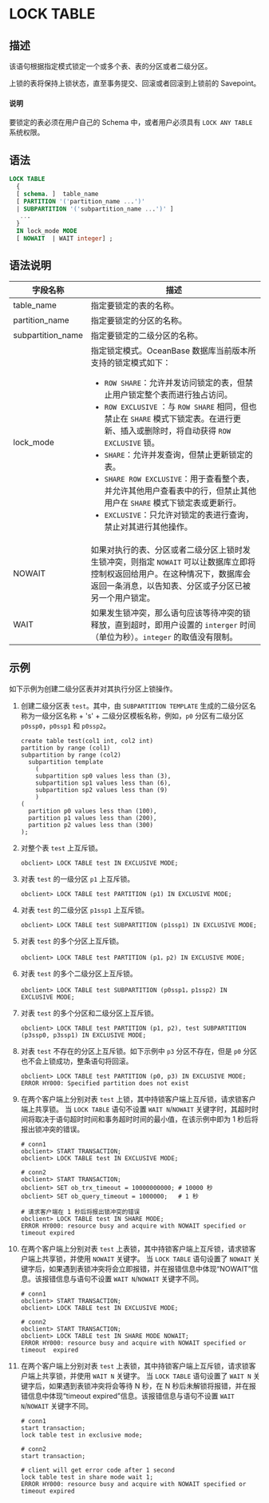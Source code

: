 # LOCK TABLE

## 描述

该语句根据指定模式锁定一个或多个表、表的分区或者二级分区。

上锁的表将保持上锁状态，直至事务提交、回滚或者回滚到上锁前的 Savepoint。


<main id="notice" type='explain'>
    <h4>说明</h4>
    <p>要锁定的表必须在用户自己的 Schema 中，或者用户必须具有 <code>LOCK ANY TABLE</code> 系统权限。</p>
</main>

## 语法

```sql
LOCK TABLE 
  {
  [ schema. ]  table_name 
  [ PARTITION '('partition_name ...')' 
  | SUBPARTITION '('subpartition_name ...')' ] 
   ...
  }
  IN lock_mode MODE
  [ NOWAIT  | WAIT integer] ;
```

## 语法说明

| **字段名称** | **描述** |
| --- | --- |
| table_name  | 指定要锁定的表的名称。 |
| partition_name | 指定要锁定的分区的名称。 |
| subpartition_name | 指定要锁定的二级分区的名称。|
| lock_mode | 指定锁定模式。OceanBase 数据库当前版本所支持的锁定模式如下：<ul><li>`ROW SHARE`：允许并发访问锁定的表，但禁止用户锁定整个表而进行独占访问。</li><li> `ROW EXCLUSIVE` ：与 `ROW SHARE` 相同，但也禁止在 `SHARE` 模式下锁定表。在进行更新、插入或删除时，将自动获得 `ROW EXCLUSIVE` 锁。</li><li> `SHARE`：允许并发查询，但禁止更新锁定的表。 </li><li>  `SHARE ROW EXCLUSIVE`：用于查看整个表，并允许其他用户查看表中的行，但禁止其他用户在 `SHARE` 模式下锁定表或更新行。</li><li> `EXCLUSIVE`：只允许对锁定的表进行查询，禁止对其进行其他操作。</li></ul>  |
| NOWAIT | 如果对执行的表、分区或者二级分区上锁时发生锁冲突，则指定 `NOWAIT` 可以让数据库立即将控制权返回给用户。在这种情况下，数据库会返回一条消息，以告知表、分区或子分区已被另一个用户锁定。 |
| WAIT | 如果发生锁冲突，那么语句应该等待冲突的锁释放，直到超时，即用户设置的 `interger` 时间（单位为秒）。`integer` 的取值没有限制。 |

## 示例

如下示例为创建二级分区表并对其执行分区上锁操作。

1. 创建二级分区表 `test`。其中，由 `SUBPARTITION TEMPLATE` 生成的二级分区名称为一级分区名称 + 's' + 二级分区模板名称，例如，`p0` 分区有二级分区 `p0ssp0`，`p0ssp1` 和 `p0ssp2`。

   ```shell
   create table test(col1 int, col2 int)
   partition by range (col1)
   subpartition by range (col2)
     subpartition template
       (
       subpartition sp0 values less than (3),
       subpartition sp1 values less than (6),
       subpartition sp2 values less than (9)
       )
   (
     partition p0 values less than (100),
     partition p1 values less than (200),
     partition p2 values less than (300)
   );
   ```

2. 对整个表 `test` 上互斥锁。

   ```shell
   obclient> LOCK TABLE test IN EXCLUSIVE MODE;
   ```

3. 对表 `test` 的一级分区 `p1` 上互斥锁。

   ```shell
   obclient> LOCK TABLE test PARTITION (p1) IN EXCLUSIVE MODE;
   ```

4. 对表 `test` 的二级分区 `p1ssp1` 上互斥锁。

   ```shell
   obclient> LOCK TABLE test SUBPARTITION (p1ssp1) IN EXCLUSIVE MODE;
   ```

5. 对表 `test` 的多个分区上互斥锁。

   ```shell
   obclient> LOCK TABLE test PARTITION (p1，p2) IN EXCLUSIVE MODE;
   ```

6. 对表 `test` 的多个二级分区上互斥锁。
  
   ```shell
   obclient> LOCK TABLE test SUBPARTITION (p0ssp1，p1ssp2) IN EXCLUSIVE MODE;
   ```

7. 对表 `test` 的多个分区和二级分区上互斥锁。

   ```shell
   obclient> LOCK TABLE test PARTITION (p1, p2), test SUBPARTITION (p3ssp0, p3ssp1) IN EXCLUSIVE MODE;
   ```

8. 对表 `test` 不存在的分区上互斥锁。如下示例中 `p3` 分区不存在，但是 `p0` 分区也不会上锁成功，整条语句将回滚。

   ```shell  
   obclient> LOCK TABLE test PARTITION (p0, p3) IN EXCLUSIVE MODE;
   ERROR HY000: Specified partition does not exist
   ```

9. 在两个客户端上分别对表 `test` 上锁，其中持锁客户端上互斥锁，请求锁客户端上共享锁。
   当 `LOCK TABLE` 语句不设置 `WAIT N`/`NOWAIT` 关键字时，其超时时间将取决于语句超时时间和事务超时时间的最小值，在该示例中即为 1 秒后将报出锁冲突的错误。
 
   ```shell
   # conn1
   obclient> START TRANSACTION;
   obclient> LOCK TABLE test IN EXCLUSIVE MODE;

   # conn2
   obclient> START TRANSACTION;
   obclient> SET ob_trx_timeout = 10000000000; # 10000 秒
   obclient> SET ob_query_timeout = 1000000;   # 1 秒

   # 请求客户端在 1 秒后将报出锁冲突的错误
   obclient> LOCK TABLE test IN SHARE MODE;
   ERROR HY000: resource busy and acquire with NOWAIT specified or timeout expired
   ```

10. 在两个客户端上分别对表 `test` 上表锁，其中持锁客户端上互斥锁，请求锁客户端上共享锁，并使用 `NOWAIT` 关键字。
   当 `LOCK TABLE` 语句设置了 `NOWAIT` 关键字后，如果遇到表锁冲突将会立即报错，并在报错信息中体现“NOWAIT”信息。该报错信息与语句不设置 `WAIT N`/`NOWAIT` 关键字不同。

    ```shell
    # conn1
    obclient> START TRANSACTION;
    obclient> LOCK TABLE test IN EXCLUSIVE MODE;

    # conn2
    obclient> START TRANSACTION;
    obclient> LOCK TABLE test IN SHARE MODE NOWAIT;
    ERROR HY000: resource busy and acquire with NOWAIT specified or timeout  expired
    ``` 
  
 11. 在两个客户端上分别对表 `test` 上表锁，其中持锁客户端上互斥锁，请求锁客户端上共享锁，并使用 `WAIT N` 关键字。
    当 `LOCK TABLE` 语句设置了 `WAIT N` 关键字后，如果遇到表锁冲突将会等待 N 秒，在 N 秒后未解锁将报错，并在报错信息中体现“timeout expired”信息。该报错信息与语句不设置 `WAIT N`/`NOWAIT` 关键字不同。

     ```shell
     # conn1
     start transaction;
     lock table test in exclusive mode;

     # conn2
     start transaction;

     # client will get error code after 1 second
     lock table test in share mode wait 1;
     ERROR HY000: resource busy and acquire with NOWAIT specified or timeout expired
     ```

